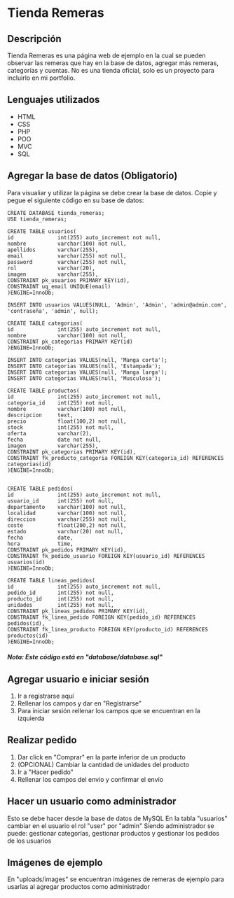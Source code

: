 # Tienda Remeras
## Descripción
Tienda Remeras es una página web de ejemplo en la cual se pueden observar las remeras que hay en la base de datos, agregar más remeras, categorías y cuentas. No es una tienda oficial, solo es un proyecto para incluirlo en mi portfolio.


## Lenguajes utilizados
* HTML
* CSS
* PHP
* POO
* MVC
* SQL


## Agregar la base de datos (Obligatorio)
Para visualiar y utilizar la página se debe crear la base de datos.
Copie y pegue el siguiente código en su base de datos:
```
CREATE DATABASE tienda_remeras;
USE tienda_remeras;

CREATE TABLE usuarios(
id              int(255) auto_increment not null,
nombre          varchar(100) not null,
apellidos       varchar(255),
email           varchar(255) not null,
password        varchar(255) not null,
rol             varchar(20),
imagen          varchar(255),
CONSTRAINT pk_usuarios PRIMARY KEY(id),
CONSTRAINT uq_email UNIQUE(email)  
)ENGINE=InnoDb;

INSERT INTO usuarios VALUES(NULL, 'Admin', 'Admin', 'admin@admin.com', 'contraseña', 'admin', null);

CREATE TABLE categorias(
id              int(255) auto_increment not null,
nombre          varchar(100) not null,
CONSTRAINT pk_categorias PRIMARY KEY(id) 
)ENGINE=InnoDb;

INSERT INTO categorias VALUES(null, 'Manga corta');
INSERT INTO categorias VALUES(null, 'Estampada');
INSERT INTO categorias VALUES(null, 'Manga larga');
INSERT INTO categorias VALUES(null, 'Musculosa');

CREATE TABLE productos(
id              int(255) auto_increment not null,
categoria_id    int(255) not null,
nombre          varchar(100) not null,
descripcion     text,
precio          float(100,2) not null,
stock           int(255) not null,
oferta          varchar(2),
fecha           date not null,
imagen          varchar(255),
CONSTRAINT pk_categorias PRIMARY KEY(id),
CONSTRAINT fk_producto_categoria FOREIGN KEY(categoria_id) REFERENCES categorias(id)
)ENGINE=InnoDb;


CREATE TABLE pedidos(
id              int(255) auto_increment not null,
usuario_id      int(255) not null,
departamento    varchar(100) not null,
localidad       varchar(100) not null,
direccion       varchar(255) not null,
coste           float(200,2) not null,
estado          varchar(20) not null,
fecha           date,
hora            time,
CONSTRAINT pk_pedidos PRIMARY KEY(id),
CONSTRAINT fk_pedido_usuario FOREIGN KEY(usuario_id) REFERENCES usuarios(id)
)ENGINE=InnoDb;

CREATE TABLE lineas_pedidos(
id              int(255) auto_increment not null,
pedido_id       int(255) not null,
producto_id     int(255) not null,
unidades        int(255) not null,
CONSTRAINT pk_lineas_pedidos PRIMARY KEY(id),
CONSTRAINT fk_linea_pedido FOREIGN KEY(pedido_id) REFERENCES pedidos(id),
CONSTRAINT fk_linea_producto FOREIGN KEY(producto_id) REFERENCES productos(id)
)ENGINE=InnoDb;
```
##### Nota: Este código está en "database/database.sql"


## Agregar usuario e iniciar sesión
1. Ir a registrarse aquí
2. Rellenar los campos y dar en "Registrarse"
3. Para iniciar sesión rellenar los campos que se encuentran en la izquierda


## Realizar pedido
1. Dar click en "Comprar" en la parte inferior de un producto
2. (OPCIONAL) Cambiar la cantidad de unidades del producto
3. Ir a "Hacer pedido"
4. Rellenar los campos del envío y confirmar el envío


## Hacer un usuario como administrador
Esto se debe hacer desde la base de datos de MySQL
En la tabla "usuarios" cambiar en el usuario el rol "user" por "admin"
Siendo administrador se puede: gestionar categorías, gestionar productos y gestionar los pedidos de los usuarios

## Imágenes de ejemplo
En "uploads/images" se encuentran imágenes de remeras de ejemplo para usarlas al agregar productos como administrador
